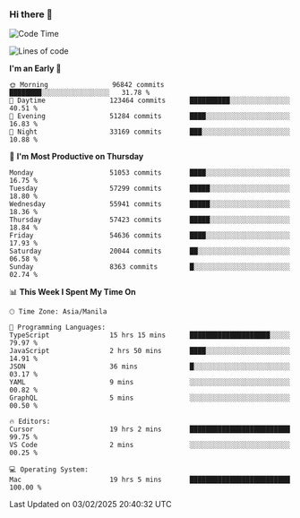 ### Hi there 👋

<!--START_SECTION:waka-->
![Code Time](http://img.shields.io/badge/Code%20Time-5%2C815%20hrs%2014%20mins-blue)

![Lines of code](https://img.shields.io/badge/From%20Hello%20World%20I%27ve%20Written-118.5%20million%20lines%20of%20code-blue)

**I'm an Early 🐤** 

```text
🌞 Morning                96842 commits       ████████░░░░░░░░░░░░░░░░░   31.78 % 
🌆 Daytime                123464 commits      ██████████░░░░░░░░░░░░░░░   40.51 % 
🌃 Evening                51284 commits       ████░░░░░░░░░░░░░░░░░░░░░   16.83 % 
🌙 Night                  33169 commits       ███░░░░░░░░░░░░░░░░░░░░░░   10.88 % 
```
📅 **I'm Most Productive on Thursday** 

```text
Monday                   51053 commits       ████░░░░░░░░░░░░░░░░░░░░░   16.75 % 
Tuesday                  57299 commits       █████░░░░░░░░░░░░░░░░░░░░   18.80 % 
Wednesday                55941 commits       █████░░░░░░░░░░░░░░░░░░░░   18.36 % 
Thursday                 57423 commits       █████░░░░░░░░░░░░░░░░░░░░   18.84 % 
Friday                   54636 commits       ████░░░░░░░░░░░░░░░░░░░░░   17.93 % 
Saturday                 20044 commits       ██░░░░░░░░░░░░░░░░░░░░░░░   06.58 % 
Sunday                   8363 commits        █░░░░░░░░░░░░░░░░░░░░░░░░   02.74 % 
```


📊 **This Week I Spent My Time On** 

```text
🕑︎ Time Zone: Asia/Manila

💬 Programming Languages: 
TypeScript               15 hrs 15 mins      ████████████████████░░░░░   79.97 % 
JavaScript               2 hrs 50 mins       ████░░░░░░░░░░░░░░░░░░░░░   14.91 % 
JSON                     36 mins             █░░░░░░░░░░░░░░░░░░░░░░░░   03.17 % 
YAML                     9 mins              ░░░░░░░░░░░░░░░░░░░░░░░░░   00.82 % 
GraphQL                  5 mins              ░░░░░░░░░░░░░░░░░░░░░░░░░   00.50 % 

🔥 Editors: 
Cursor                   19 hrs 2 mins       █████████████████████████   99.75 % 
VS Code                  2 mins              ░░░░░░░░░░░░░░░░░░░░░░░░░   00.25 % 

💻 Operating System: 
Mac                      19 hrs 5 mins       █████████████████████████   100.00 % 
```


 Last Updated on 03/02/2025 20:40:32 UTC
<!--END_SECTION:waka-->


<!--
**rad182/rad182** is a ✨ _special_ ✨ repository because its `README.md` (this file) appears on your GitHub profile.

Here are some ideas to get you started:

- 🔭 I’m currently working on ...
- 🌱 I’m currently learning ...
- 👯 I’m looking to collaborate on ...
- 🤔 I’m looking for help with ...
- 💬 Ask me about ...
- 📫 How to reach me: ...
- 😄 Pronouns: ...
- ⚡ Fun fact: ...
-->
